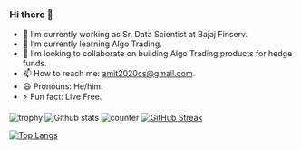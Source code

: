 ### Hi there 👋

- 🔭 I’m currently working as Sr. Data Scientist at Bajaj Finserv.
- 🌱 I’m currently learning Algo Trading.
- 👯 I’m looking to collaborate on building Algo Trading products for hedge funds.
- 📫 How to reach me: amit2020cs@gmail.com.
- 😄 Pronouns: He/him.
- ⚡ Fun fact: Live Free.

![trophy](https://github-profile-trophy.vercel.app/?username=amit2020cs&theme=vue)
 ![Github stats](https://github-readme-stats.vercel.app/api?username=amit2020cs&theme=vue)
 ![counter](https://enmx36bedw043ya.m.pipedream.net)
 [![GitHub Streak](https://github-readme-streak-stats.herokuapp.com/?user=amit2020cs&theme=vue)](https://git.io/streak-stats)

[![Top Langs](https://github-readme-stats.vercel.app/api/top-langs/?username=amit2020cs&layout=compact&theme=vue)](https://github.com/amit2020cs/github-readme-stats)

<!-- [![Amit github activity graph](https://activity-graph.herokuapp.com/graph?username=amit2020cs&layout=compact&theme=vue)](https://github.com/amit2020cs/github-readme-activity-graph)
-->

<!-- ![My github stats](https://github-readme-stats.vercel.app/api?username=amit2020cs&layout=compact&theme=vue&show_icons=true&title_color=fff&icon_color=79ff97&text_color=9f9f9f&bg_color=151515&count_private=true&width=40%&align=left) 
<center><img src="https://logimp.files.wordpress.com/2019/01/viral-p-1.gif?w=736&zoom=2" align="right" width="30%"></center>
 -->
